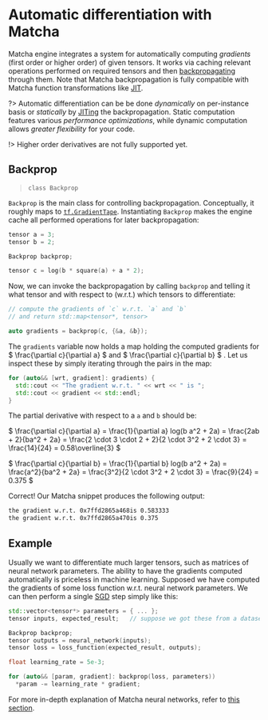 # Automatic differentiation with Matcha

Matcha engine integrates a system for automatically computing _gradients_
(first order or higher order) of given tensors. It works via caching 
relevant operations performed on required tensors
and then [backpropagating](https://en.wikipedia.org/wiki/Backpropagation) 
through them. Note that Matcha backpropagation is fully compatible with 
Matcha function transformations like [JIT](tensor/jit).

?> Automatic differentiation can be be done _dynamically_ on per-instance 
   basis or _statically_ by [JITing](tensor/jit) the backpropagation.
   Static computation features various _performance optimizations_,
   while dynamic computation allows _greater flexibility_ for your code.

!> Higher order derivatives are not fully supported yet.


## Backprop
> `class Backprop`

`Backprop` is the main class for controlling backpropagation. Conceptually, it
roughly maps to [`tf.GradientTape`](https://www.tensorflow.org/api_docs/python/tf/GradientTape).
Instantiating `Backprop` makes the engine cache all performed operations for
later backpropagation:

```cpp
tensor a = 3;
tensor b = 2;

Backprop backprop;

tensor c = log(b * square(a) + a * 2);
```

Now, we can invoke the backpropagation by calling `backprop` and telling
it what tensor and with respect to (w.r.t.) which tensors to differentiate:

```cpp
// compute the gradients of `c` w.r.t. `a` and `b`
// and return std::map<tensor*, tensor>

auto gradients = backprop(c, {&a, &b});
```

The `gradients` variable now holds a map holding the computed gradients for
$ \frac{\partial c}{\partial a} $ and $ \frac{\partial c}{\partial b} $ .
Let us inspect these by simply iterating through the pairs in the map:

```cpp
for (auto&& [wrt, gradient]: gradients) {
  std::cout << "The gradient w.r.t. " << wrt << " is ";
  std::cout << gradient << std::endl;
}
```

The partial derivative with respect to a `a` and `b` should be:

$
\frac{\partial c}{\partial a} =
\frac{1}{\partial a} log(b a^2 + 2a) =
\frac{2ab + 2}{ba^2 + 2a} =
\frac{2 \cdot 3 \cdot 2 + 2}{2 \cdot 3^2 + 2 \cdot 3} =
\frac{14}{24} = 0.58\overline{3}
$


$
\frac{\partial c}{\partial b} =
\frac{1}{\partial b} log(b a^2 + 2a) =
\frac{a^2}{ba^2 + 2a} =
\frac{3^2}{2 \cdot 3^2 + 2 \cdot 3} =
\frac{9}{24} = 0.375
$


Correct! Our Matcha snippet produces the following output:

```txt
the gradient w.r.t. 0x7ffd2865a468is 0.583333
the gradient w.r.t. 0x7ffd2865a470is 0.375
```

## Example


Usually we want to differentiate much larger tensors, such
as matrices of neural network parameters.
The ability to have the gradients computed automatically is priceless
in machine learning. Supposed we have computed the gradients of some
loss function w.r.t. neural network parameters. We can then
perform a single [SGD](nn/optimizers/sgd) step simply like this:

```cpp
std::vector<tensor*> parameters = { ... };
tensor inputs, expected_result;   // suppose we got these from a dataset

Backprop backprop;
tensor outputs = neural_network(inputs);
tensor loss = loss_function(expected_result, outputs);

float learning_rate = 5e-3;

for (auto&& [param, gradient]: backprop(loss, parameters))
  *param -= learning_rate * gradient;
```

For more in-depth explanation of Matcha neural networks, refer to
[this section](nn/).
